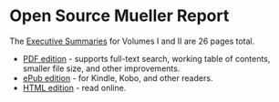 # Open Source Mueller Report

The [Executive Summaries](http://opensourcemuellerreport.com/summary/) for Volumes I and II are 26 pages total.

- [PDF edition](http://opensourcemuellerreport.com/mueller-report-summaries.pdf) - supports full-text search, working table of contents, smaller file size, and other improvements.
- [ePub edition](http://opensourcemuellerreport.com/mueller-report-summaries.epub) - for Kindle, Kobo, and other readers.
- [HTML edition](http://opensourcemuellerreport.com/mueller-report-summaries.html) - read online.
